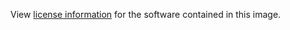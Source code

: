 View [license information](https://github.com/hylang/hy/blob/master/LICENSE)
for the software contained in this image.
